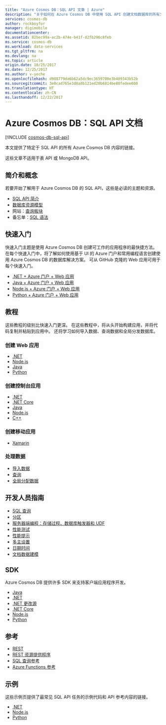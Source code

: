 ```yaml
---
title: "Azure Cosmos DB：SQL API 文章 | Azure"
description: "关于如何在 Azure Cosmos DB 中使用 SQL API 创建文档数据库的所有文章的列表。"
services: cosmos-db
author: rockboyfor
manager: digimobile
documentationcenter: 
ms.assetid: 82bec99a-ac2b-474e-b41f-d2fb296c8feb
ms.service: cosmos-db
ms.workload: data-services
ms.tgt_pltfrm: na
ms.devlang: na
ms.topic: article
origin.date: 10/25/2017
ms.date: 12/25/2017
ms.author: v-yeche
ms.openlocfilehash: d988779da6b62a5dc9ec3659700e3b409343b52b
ms.sourcegitcommit: 3e0cad765e3d8a8b121ed20b6814be80fedee600
ms.translationtype: HT
ms.contentlocale: zh-CN
ms.lasthandoff: 12/22/2017
---
```

# <a name="azure-cosmos-db-sql-api-documentation"></a>Azure Cosmos DB：SQL API 文档

[!INCLUDE [cosmos-db-sql-api](../../includes/cosmos-db-sql-api.md)]

本文提供了特定于 SQL API 的所有 Azure Cosmos DB 内容的链接。

这些文章不适用于表 API 或 MongoDB API。 
<!--Not Available on Graph API -->

## <a name="introduction-and-concepts"></a>简介和概念

若要开始了解用于 Azure Cosmos DB 的 SQL API，这些是必读的主题和资源。

- [SQL API 简介](sql-api-introduction.md)
- [数据库资源模型](sql-api-resources.md)
- 网站：[查询板块](https://www.documentdb.com/sql/demo)
- 备忘单：[SQL 语法](sql-api-sql-query-cheat-sheet.md)

## <a name="quickstarts"></a>快速入门

快速入门主题是使用 Azure Cosmos DB 创建可工作的应用程序的最快捷方法。 在每个快速入门中，将了解如何使用基于 UI 的 Azure 门户和常用编程语言创建使用 Azure Cosmos DB 的数据库解决方案。 可从 GitHub 克隆的 Web 应用可用于每个快速入门。 

- [.NET + Azure 门户 + Web 应用](create-sql-api-dotnet.md)
- [Java + Azure 门户 + Web 应用](create-sql-api-java.md)
- [Node.js + Azure 门户 + Web 应用](create-sql-api-nodejs.md)
- [Python + Azure 门户 + Web 应用](create-sql-api-python.md)
<!--Not Available - [Xamarin + .NET + Azure portal + Web apps](create-sql-api-xamarin-dotnet.md)-->

## <a name="tutorials"></a>教程

这些教程的级别比快速入门更深。 在这些教程中，将从头开始构建应用，并将代码复制并粘贴到应用中。 还将学习如何导入数据、查询数据和全局分发数据库。

### <a name="create-a-web-app"></a>创建 Web 应用

- [.NET](sql-api-dotnet-application.md)
- [Node.js](sql-api-nodejs-application.md) 
- [Java](sql-api-java-application.md)
- [Python](sql-api-python-application.md)

### <a name="create-a-console-app"></a>创建控制台应用

- [.NET](sql-api-get-started.md)
- [.NET Core](sql-api-dotnetcore-get-started.md) 
- [Java](sql-api-java-get-started.md) 
- [Node.js](sql-api-nodejs-get-started.md) 
- [C++](sql-api-cpp-get-started.md)

### <a name="create-a-mobile-app"></a>创建移动应用

- [Xamarin](mobile-apps-with-xamarin.md)

### <a name="work-with-data"></a>处理数据

- [导入数据](import-data.md)
- [查询](tutorial-query-sql-api.md)
- [全局分配数据](tutorial-global-distribution-sql-api.md)
<!-- Not Available ### Work with Azure Functions -->
<!-- Not Available - [Create an Azure Cosmos DB trigger](../azure-functions/functions-create-cosmos-db-triggered-function.md) -->
<!-- Not Available - [Use Azure Cosmos DB in input and output bindings](../azure-functions/functions-integrate-store-unstructured-data-cosmosdb.md) -->

## <a name="developers-guide"></a>开发人员指南

- [SQL 查询](sql-api-sql-query.md)
- [分区](sql-api-partition-data.md)
- [服务器端编程：存储过程、数据库触发器和 UDF](programming.md)
- [性能测试](performance-testing.md)
- [性能提示](performance-tips.md)
- [多主设置](multi-region-writers.md)
- [日期时间](working-with-dates.md)
- [文档数据建模](modeling-data.md) 

## <a name="sdks"></a>SDK

Azure Cosmos DB 提供许多 SDK 来支持客户端应用程序开发。

- [Java](sql-api-sdk-java.md)
- [.NET](sql-api-sdk-dotnet.md)
- [.NET 更改源](sql-api-sdk-dotnet-changefeed.md)
- [.NET Core](sql-api-sdk-dotnet-core.md)
- [Node.js](sql-api-sdk-node.md)
- [Python](sql-api-sdk-python.md)

## <a name="reference"></a>参考

- [REST](https://docs.microsoft.com/rest/api/documentdb/)
- [REST 资源提供程序](https://docs.microsoft.com/rest/api/documentdbresourceprovider/)
- [SQL 查询参考](sql-api-sql-query-reference.md)
- [Azure Functions 参考](../azure-functions/functions-bindings-documentdb.md)

## <a name="samples"></a>示例

这些示例页提供了最常见 SQL API 任务的示例代码和 API 参考内容的链接。

- [.NET](sql-api-dotnet-samples.md)
- [Node.js](sql-api-nodejs-samples.md)
- [Python](sql-api-python-samples.md)

<!-- Update_Description: new articles on sql api index page -->